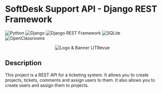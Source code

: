 # SoftDesk Support API - Django REST Framework

![Python](https://img.shields.io/badge/Python-3776AB?style=flat&logo=python&logoColor=white)
![Django](https://img.shields.io/badge/Django-092e20?style=flat&logo=django&logoColor=white)
![Django REST Framework](https://img.shields.io/badge/Django_REST_Framework-092e20?style=flat&logo=django&logoColor=white)
![SQLite](https://img.shields.io/badge/SQLite-003B57?style=flat&logo=sqlite&logoColor=white)
![OpenClassrooms](https://img.shields.io/badge/OpenClassrooms-FFC700?style=flat&logo=openclassrooms&logoColor=white)

<p align="center">
  <img src="https://user.oc-static.com/upload/2023/06/28/16879473703315_P10-02.png" alt="Logo & Banner LITRevue"/>
</p>

## Description
This project is a REST API for a ticketing system. It allows you to create projects, tickets, comments and assign users to them. It also allows you to create users and assign them to projects.

